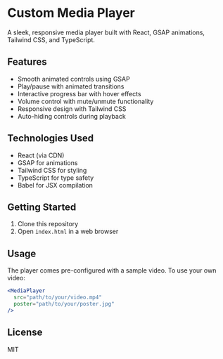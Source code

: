 # Custom Media Player

A sleek, responsive media player built with React, GSAP animations, Tailwind CSS, and TypeScript.

## Features

- Smooth animated controls using GSAP
- Play/pause with animated transitions
- Interactive progress bar with hover effects
- Volume control with mute/unmute functionality
- Responsive design with Tailwind CSS
- Auto-hiding controls during playback

## Technologies Used

- React (via CDN)
- GSAP for animations
- Tailwind CSS for styling
- TypeScript for type safety
- Babel for JSX compilation

## Getting Started

1. Clone this repository
2. Open `index.html` in a web browser

## Usage

The player comes pre-configured with a sample video. To use your own video:

```jsx
<MediaPlayer 
  src="path/to/your/video.mp4" 
  poster="path/to/your/poster.jpg"
/>
```

## License

MIT 